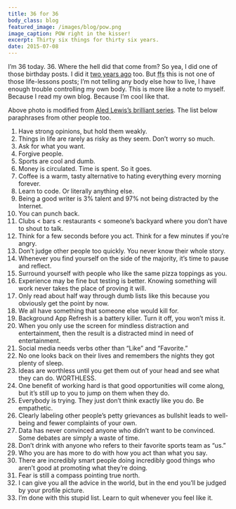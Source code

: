 ```yaml
---
title: 36 for 36
body_class: blog
featured_image: /images/blog/pow.png
image_caption: POW right in the kisser!
excerpt: Thirty six things for thirty six years.
date: 2015-07-08
---
```


I’m 36 today. 36. Where the hell did that come from? So yea, I did one of those birthday posts. I did it [two years ago](/blog/34-for34/) too. But <abbr title="For F*ck’s Sake">ffs</abbr> this is not one of those life-lessons posts; I’m not telling any body else how to live, I have enough trouble controlling my own body. This is more like a note to myself. Because I read my own blog. Because I’m cool like that.

Above photo is modified from [Aled Lewis’s brilliant series](https://www.behance.net/gallery/1056111/Make-Something-365). The list below paraphrases from other people too.

1. Have strong opinions, but hold them weakly.
2. Things in life are rarely as risky as they seem. Don’t worry so much.
3. Ask for what you want.
4. Forgive people.
5. Sports are cool and dumb.
6. Money is circulated. Time is spent. So it goes.
7. Coffee is a warm, tasty alternative to hating everything every morning forever.
8. Learn to code. Or literally anything else.
9. Being a good writer is 3% talent and 97% not being distracted by the Internet.
10. You can punch back.
11. Clubs < bars < restaurants < someone’s backyard where you don’t have to shout to talk.
12. Think for a few seconds before you act. Think for a few minutes if you’re angry.
13. Don’t judge other people too quickly. You never know their whole story.
14. Whenever you find yourself on the side of the majority, it’s time to pause and reflect.
15. Surround yourself with people who like the same pizza toppings as you.
16. Experience may be fine but testing is better. Knowing something will work never takes the place of proving it will.
17. Only read about half way through dumb lists like this because you obviously get the point by now.
18. We all have something that someone else would kill for.
19. Background App Refresh is a battery killer. Turn it off, you won’t miss it.
20. When you only use the screen for mindless distraction and entertainment, then the result is a distracted mind in need of entertainment.
21. Social media needs verbs other than “Like” and “Favorite.”
22. No one looks back on their lives and remembers the nights they got plenty of sleep.
23. Ideas are worthless until you get them out of your head and see what they can do. WORTHLESS.
24. One benefit of working hard is that good opportunities will come along, but it’s still up to you to jump on them when they do.
25. Everybody is trying. They just don’t think exactly like you do. Be empathetic.
26. Clearly labeling other people’s petty grievances as bullshit leads to well-being and fewer complaints of your own.
27. Data has never convinced anyone who didn’t want to be convinced. Some debates are simply a waste of time.
28. Don’t drink with anyone who refers to their favorite sports team as “us.”
29. Who you are has more to do with how you act than what you say.
30. There are incredibly smart people doing incredibly good things who aren’t good at promoting what they’re doing.
31. Fear is still a compass pointing true north.
32. I can give you all the advice in the world, but in the end you’ll be judged by your profile picture.
33. I’m done with this stupid list. Learn to quit whenever you feel like it.
